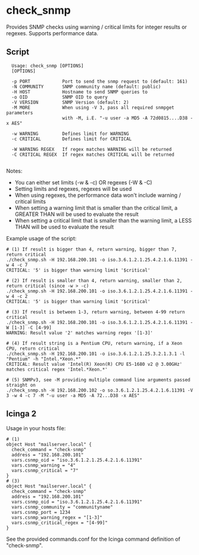 # check_snmp
Provides SNMP checks using warning / critical limits for integer results or regexes.
Supports performance data.

## Script
```
  Usage: check_snmp [OPTIONS]
  [OPTIONS]

  -p PORT            Port to send the snmp request to (default: 161)
  -N COMMUNITY       SNMP community name (default: public)
  -H HOST            Hostname to send SNMP queries to
  -o OID             SNMP OID to query
  -V VERSION         SNMP Version (default: 2)
  -M MORE            When using -V 3, pass all required snmpget parameters
                     with -M, i.E. "-u user -a MD5 -A 72d0815....D38 -x AES"

  -w WARNING         Defines limit for WARNING
  -c CRITICAL        Defines limit for CRITICAL

  -W WARNING REGEX   If regex matches WARNING will be returned
  -C CRITICAL REGEX  If regex matches CRITICAL will be returned
 
```
Notes: 
- You can either set limits (-w & -c) OR regexes (-W & -C)
- Setting limits and regexes, regexes will be used
- When using regexes, the performance data won't include warning / critical limits
- When setting a warning limit that is smaller than the critical limit, a GREATER THAN will be used to evaluate the result
- When setting a critical limit that is smaller than the warning limit, a LESS THAN will be used to evaluate the result

Example usage of the script:
```
# (1) If result is bigger than 4, return warning, bigger than 7, return critical
./check_snmp.sh -H 192.168.200.101 -o iso.3.6.1.2.1.25.4.2.1.6.11391 -w 4 -c 7
CRITICAL: '5' is bigger than warning limit '$critical'

# (2) If result is smaller than 4, return warning, smaller than 2, return critical (since -w > -c)
./check_snmp.sh -H 192.168.200.101 -o iso.3.6.1.2.1.25.4.2.1.6.11391 -w 4 -c 2
CRITICAL: '5' is bigger than warning limit '$critical'

# (3) If result is between 1-3, return warning, between 4-99 return critical
./check_snmp.sh -H 192.168.200.101 -o iso.3.6.1.2.1.25.4.2.1.6.11391 -W [1-3] -C [4-99]
WARNING: Result value '2' matches warning regex '[1-3]'

# (4) If result string is a Pentium CPU, return warning, if a Xeon CPU, return critical
./check_snmp.sh -H 192.168.200.101 -o iso.3.6.1.2.1.25.3.2.1.3.1 -l "Pentium" -h "Intel.*Xeon.*"
CRITICAL: Result value 'Intel(R) Xeon(R) CPU E5-1680 v2 @ 3.00GHz' matches critical regex 'Intel.*Xeon.*'

# (5) SNMPv3, see -M providing multiple command line arguments passed straight on
./check_snmp.sh -H 192.168.200.102 -o so.3.6.1.2.1.25.4.2.1.6.11391 -V 3 -w 4 -c 7 -M "-u user -a MD5 -A 72...D38 -x AES"

```

## Icinga 2
Usage in your hosts file:
```
# (1)
object Host "mailserver.local" {
  check_command = "check-snmp"
  address = "192.168.200.101"
  vars.csnmp_oid = "iso.3.6.1.2.1.25.4.2.1.6.11391"
  vars.csnmp_warning = "4"
  vars.csnmp_critical = "7"
}
# (3)
object Host "mailserver.local" {
  check_command = "check-snmp"
  address = "192.168.200.101"
  vars.csnmp_oid = "iso.3.6.1.2.1.25.4.2.1.6.11391"
  vars.csnmp_community = "communityname"
  vars.csnmp_port = 1234
  vars.csnmp_warning_regex = "[1-3]"
  vars.csnmp_critical_regex = "[4-99]"
}
```
See the provided commands.conf for the Icinga command definition of "check-snmp".
